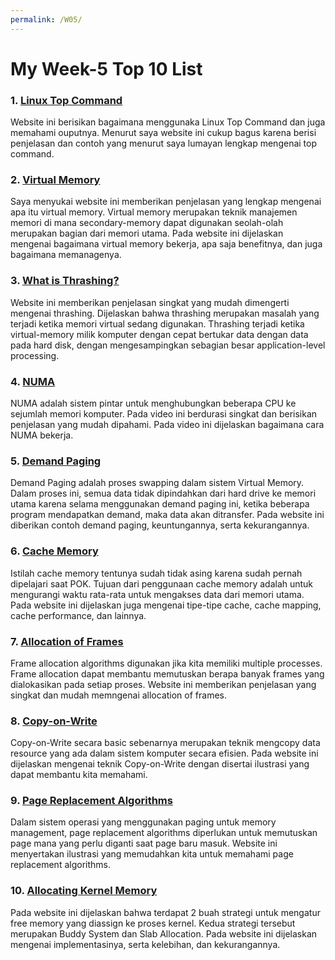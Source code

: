 ```yaml
---
permalink: /W05/
---
```

# My Week-5 Top 10 List

### 1. [Linux Top Command](https://www.howtogeek.com/668986/how-to-use-the-linux-top-command-and-understand-its-output/)
Website ini berisikan bagaimana menggunaka Linux Top Command dan juga memahami ouputnya. Menurut saya website ini cukup bagus karena  berisi penjelasan dan contoh yang menurut saya lumayan lengkap mengenai top command.

### 2. [Virtual Memory](https://searchstorage.techtarget.com/definition/virtual-memory)
Saya menyukai website ini memberikan penjelasan yang lengkap mengenai apa itu virtual memory. Virtual memory merupakan teknik manajemen memori di mana secondary-memory dapat digunakan seolah-olah merupakan bagian dari memori utama. Pada website ini dijelaskan mengenai bagaimana virtual memory bekerja, apa saja benefitnya, dan juga bagaimana memanagenya.

### 3. [What is Thrashing?](https://www.thecrazyprogrammer.com/2019/02/thrashing-in-operating-system-os.html)
Website ini memberikan penjelasan singkat yang mudah dimengerti mengenai thrashing. Dijelaskan bahwa thrashing merupakan masalah yang terjadi ketika memori virtual sedang digunakan. Thrashing terjadi ketika virtual-memory milik komputer dengan cepat bertukar data dengan data pada hard disk, dengan mengesampingkan sebagian besar application-level processing.

### 4. [NUMA](https://www.youtube.com/watch?v=Vmb8xGD-LV8)
NUMA adalah sistem pintar untuk menghubungkan beberapa CPU ke sejumlah memori komputer. Pada video ini berdurasi singkat dan berisikan penjelasan yang mudah dipahami. Pada video ini dijelaskan bagaimana cara NUMA bekerja.

### 5. [Demand Paging](http://digitalthinkerhelp.com/demand-paging-in-os-operating-system-examples-advantages-working/)
Demand Paging adalah proses swapping dalam sistem Virtual Memory. Dalam proses ini, semua data tidak dipindahkan dari hard drive ke memori utama karena selama menggunakan demand paging ini, ketika beberapa program mendapatkan demand, maka data akan ditransfer. Pada website ini diberikan contoh demand paging, keuntungannya, serta kekurangannya.

### 6. [Cache Memory](https://www.geeksforgeeks.org/cache-memory-in-computer-organization/)
Istilah cache memory tentunya sudah tidak asing karena sudah pernah dipelajari saat POK. Tujuan dari penggunaan cache memory adalah untuk mengurangi waktu rata-rata untuk mengakses data dari memori utama. Pada website ini dijelaskan juga mengenai tipe-tipe cache, cache mapping, cache performance, dan lainnya.

### 7. [Allocation of Frames](https://www.geeksforgeeks.org/operating-system-allocation-frames/)
Frame allocation algorithms digunakan jika kita memiliki multiple processes. Frame allocation dapat membantu memutuskan berapa banyak frames yang dialokasikan pada setiap proses. Website ini memberikan penjelasan yang singkat dan mudah memngenai allocation of frames.

### 8. [Copy-on-Write](https://www.studytonight.com/operating-system/copyonwrite-in-operating-system)
Copy-on-Write secara basic sebenarnya merupakan teknik mengcopy data resource yang ada dalam sistem komputer secara efisien. Pada website ini dijelaskan mengenai teknik Copy-on-Write dengan disertai ilustrasi yang dapat membantu kita memahami.

### 9. [Page Replacement Algorithms](https://www.geeksforgeeks.org/page-replacement-algorithms-in-operating-systems/)
Dalam sistem operasi yang menggunakan paging untuk memory management, page replacement algorithms diperlukan untuk memutuskan page mana yang perlu diganti saat page baru masuk. Website ini menyertakan ilustrasi yang memudahkan kita untuk memahami page replacement algorithms.

### 10. [Allocating Kernel Memory](https://www.geeksforgeeks.org/operating-system-allocating-kernel-memory-buddy-system-slab-system/)
Pada website ini dijelaskan bahwa terdapat 2 buah strategi untuk mengatur free memory yang diassign ke proses kernel. Kedua strategi tersebut merupakan Buddy System dan Slab Allocation. Pada website ini dijelaskan mengenai implementasinya, serta kelebihan, dan kekurangannya.
